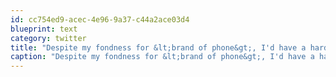 ```yaml
---
id: cc754ed9-acec-4e96-9a37-c44a2ace03d4
blueprint: text
category: twitter
title: "Despite my fondness for &lt;brand of phone&gt;, I'd have a hard time celebrating the failure of the others."
caption: "Despite my fondness for &lt;brand of phone&gt;, I'd have a hard time celebrating the failure of the others."
---
```

